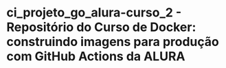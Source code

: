 # ci_projeto_go_alura-curso_2 - Repositório do Curso de Docker: construindo imagens para produção com GitHub Actions da ALURA
